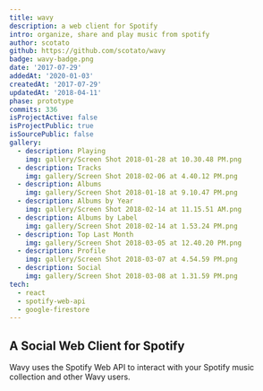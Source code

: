 ```yaml
---
title: wavy
description: a web client for Spotify
intro: organize, share and play music from spotify
author: scotato
github: https://github.com/scotato/wavy
badge: wavy-badge.png
date: '2017-07-29'
addedAt: '2020-01-03'
createdAt: '2017-07-29'
updatedAt: '2018-04-11'
phase: prototype
commits: 336
isProjectActive: false
isProjectPublic: true
isSourcePublic: false
gallery:
  - description: Playing
    img: gallery/Screen Shot 2018-01-28 at 10.30.48 PM.png
  - description: Tracks
    img: gallery/Screen Shot 2018-02-06 at 4.40.12 PM.png
  - description: Albums
    img: gallery/Screen Shot 2018-01-18 at 9.10.47 PM.png
  - description: Albums by Year
    img: gallery/Screen Shot 2018-02-14 at 11.15.51 AM.png
  - description: Albums by Label
    img: gallery/Screen Shot 2018-02-14 at 1.53.24 PM.png
  - description: Top Last Month
    img: gallery/Screen Shot 2018-03-05 at 12.40.20 PM.png
  - description: Profile
    img: gallery/Screen Shot 2018-03-07 at 4.54.59 PM.png
  - description: Social
    img: gallery/Screen Shot 2018-03-08 at 1.31.59 PM.png
tech: 
  - react
  - spotify-web-api
  - google-firestore
---
```


## A Social Web Client for Spotify
Wavy uses the Spotify Web API to interact with your Spotify music collection and other Wavy users.
